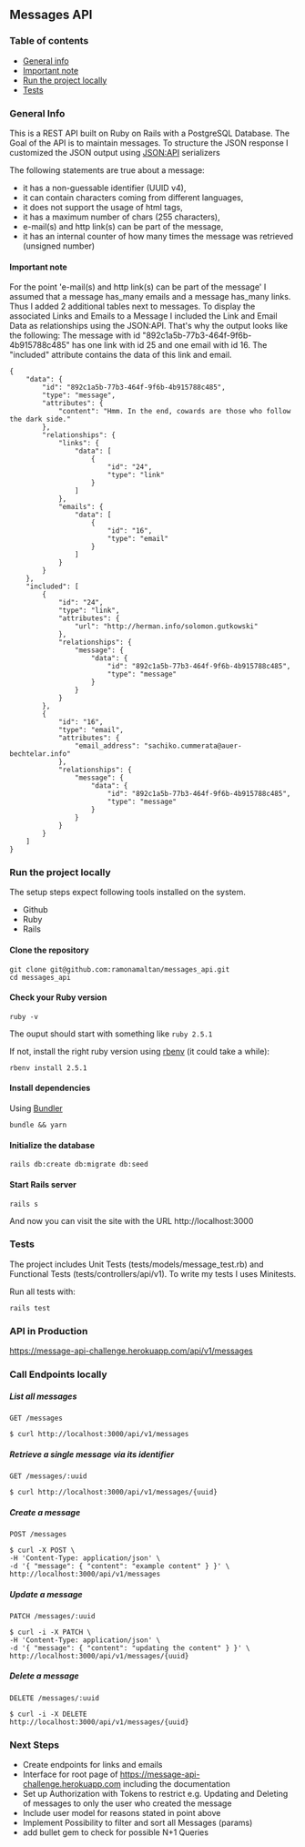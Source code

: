 ## Messages API

### Table of contents
* [General info](#general-info)
* [Important note](#important-note)
* [Run the project locally](#run-the-project-locally)
* [Tests](#tests)

### General Info
This is a REST API built on Ruby on Rails with a PostgreSQL Database.
The Goal of the API is to maintain messages.
To structure the JSON response I customized the JSON output using [JSON:API](https://jsonapi.org/format/#document-structure) serializers 

The following statements are true about a message:
- it has a non-guessable identifier (UUID v4),
- it can contain characters coming from different languages,
- it does not support the usage of html tags,
- it has a maximum number of chars (255 characters),
- e-mail(s) and http link(s) can be part of the message,
- it has an internal counter of how many times the message was retrieved (unsigned number)

#### Important note
For the point 'e-mail(s) and http link(s) can be part of the message' I assumed that a message has_many emails and a message has_many links.
Thus I added 2 additional tables next to messages.
To display the associated Links and Emails to a Message I included the Link and Email Data as relationships using the JSON:API.
That's why the output looks like the following: The message with id "892c1a5b-77b3-464f-9f6b-4b915788c485" has one link with id 25 and one email with id 16. The "included" attribute contains the data of this link and email.
```shell
{
    "data": {
        "id": "892c1a5b-77b3-464f-9f6b-4b915788c485",
        "type": "message",
        "attributes": {
            "content": "Hmm. In the end, cowards are those who follow the dark side."
        },
        "relationships": {
            "links": {
                "data": [
                    {
                        "id": "24",
                        "type": "link"
                    }
                ]
            },
            "emails": {
                "data": [
                    {
                        "id": "16",
                        "type": "email"
                    }
                ]
            }
        }
    },
    "included": [
        {
            "id": "24",
            "type": "link",
            "attributes": {
                "url": "http://herman.info/solomon.gutkowski"
            },
            "relationships": {
                "message": {
                    "data": {
                        "id": "892c1a5b-77b3-464f-9f6b-4b915788c485",
                        "type": "message"
                    }
                }
            }
        },
        {
            "id": "16",
            "type": "email",
            "attributes": {
                "email_address": "sachiko.cummerata@auer-bechtelar.info"
            },
            "relationships": {
                "message": {
                    "data": {
                        "id": "892c1a5b-77b3-464f-9f6b-4b915788c485",
                        "type": "message"
                    }
                }
            }
        }
    ]
}
```

### Run the project locally

The setup steps expect following tools installed on the system.

- Github
- Ruby
- Rails

#### Clone the repository

```shell
git clone git@github.com:ramonamaltan/messages_api.git
cd messages_api
```

#### Check your Ruby version

```shell
ruby -v
```

The ouput should start with something like `ruby 2.5.1`

If not, install the right ruby version using [rbenv](https://github.com/rbenv/rbenv) (it could take a while):

```shell
rbenv install 2.5.1
```

#### Install dependencies

Using [Bundler](https://github.com/bundler/bundler)

```shell
bundle && yarn
```

#### Initialize the database

```shell
rails db:create db:migrate db:seed
```

#### Start Rails server

```shell
rails s
```

And now you can visit the site with the URL http://localhost:3000

### Tests
The project includes Unit Tests (tests/models/message_test.rb) and Functional Tests (tests/controllers/api/v1). To write my tests I uses Minitests.

Run all tests with:
```shell
rails test
```
### API in Production
https://message-api-challenge.herokuapp.com/api/v1/messages

### Call Endpoints locally
##### List all messages
`GET /messages`
````
$ curl http://localhost:3000/api/v1/messages
````
##### Retrieve a single message via its identifier
`GET /messages/:uuid`
````
$ curl http://localhost:3000/api/v1/messages/{uuid}
````
##### Create a message
`POST /messages`
````
$ curl -X POST \
-H 'Content-Type: application/json' \
-d '{ "message": { "content": "example content" } }' \
http://localhost:3000/api/v1/messages
````
##### Update a message
`PATCH /messages/:uuid`
````
$ curl -i -X PATCH \
-H 'Content-Type: application/json' \
-d '{ "message": { "content": "updating the content" } }' \
http://localhost:3000/api/v1/messages/{uuid}
````
##### Delete a message
`DELETE /messages/:uuid`
````
$ curl -i -X DELETE
http://localhost:3000/api/v1/messages/{uuid}
````

### Next Steps
- Create endpoints for links and emails
- Interface for root page of https://message-api-challenge.herokuapp.com including the documentation
- Set up Authorization with Tokens to restrict e.g. Updating and Deleting of messages to only the user who created the message 
- Include user model for reasons stated in point above
- Implement Possibility to filter and sort all Messages (params)
- add bullet gem to check for possible N+1 Queries
